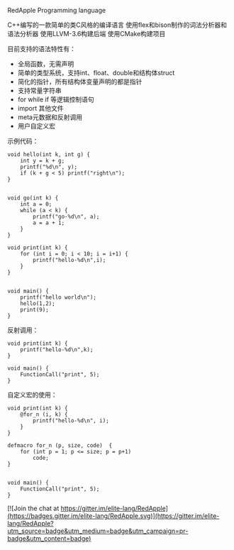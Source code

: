 RedApple Programming language

C++编写的一款简单的类C风格的编译语言
使用flex和bison制作的词法分析器和语法分析器
使用LLVM-3.6构建后端
使用CMake构建项目


目前支持的语法特性有：

* 全局函数，无需声明
* 简单的类型系统，支持int、float、double和结构体struct
* 简化的指针，所有结构体变量声明的都是指针
* 支持常量字符串
* for while if 等逻辑控制语句
* import 其他文件
* meta元数据和反射调用
* 用户自定义宏

示例代码：
```
void hello(int k, int g) {
	int y = k + g;
	printf("%d\n", y);
	if (k + g < 5) printf("right\n");
}	


void go(int k) {
	int a = 0;
	while (a < k) {
		printf("go-%d\n", a);
		a = a + 1;
	}
}

void print(int k) {
	for (int i = 0; i < 10; i = i+1) {
		printf("hello-%d\n",i);
	} 
}


void main() {
	printf("hello world\n");
	hello(1,2);
	print(9);
}
```


反射调用：
```
void print(int k) {
	printf("hello-%d\n",k);
}

void main() {
	FunctionCall("print", 5);
}

```

自定义宏的使用：
```
void print(int k) {
	@for_n (i, k) {
		printf("hello-%d\n", i);
	}
}

defmacro for_n (p, size, code)  {
	for (int p = 1; p <= size; p = p+1)
		code;
}


void main() {
	FunctionCall("print", 5);
}
```

[![Join the chat at https://gitter.im/elite-lang/RedApple](https://badges.gitter.im/elite-lang/RedApple.svg)](https://gitter.im/elite-lang/RedApple?utm_source=badge&utm_medium=badge&utm_campaign=pr-badge&utm_content=badge)